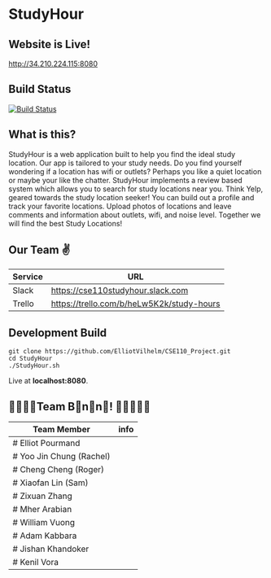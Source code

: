 # StudyHour
## Website is Live!
http://34.210.224.115:8080

## Build Status
[![Build Status](https://travis-ci.org/ElliotVilhelm/StudyHour.svg?branch=master)](https://travis-ci.org/ElliotVilhelm/StudyHour)

## What is this?
StudyHour is a web application built to help you find the ideal study location. Our app is tailored to your study needs. Do you find yourself
wondering if a location has wifi or outlets? Perhaps you like a quiet location or maybe your like the chatter. StudyHour implements a review based system which
allows you to search for study locations near you. Think Yelp, geared towards the study location seeker! You can build out a profile and track your favorite locations.
Upload photos of locations and leave comments and information about outlets, wifi, and noise level. Together we will find the best Study Locations!

## Our Team ✌️
| Service | URL |
|-----|-----|
| Slack | https://cse110studyhour.slack.com |
| Trello | https://trello.com/b/heLw5K2k/study-hours |

## Development Build
```
git clone https://github.com/ElliotVilhelm/CSE110_Project.git
cd StudyHour
./StudyHour.sh
```
Live at **localhost:8080**.

## 🍌🍌🍌🍌Team B🍌n🍌n🍌! 🍌🍌🍌🍌🍌
| Team Member              |          info          |
|--------------------------|------------------------|
| # Elliot Pourmand        |                        |
| # Yoo Jin Chung (Rachel) |                        |
| # Cheng Cheng (Roger)    |                        |
| # Xiaofan Lin (Sam)      |                        |
| # Zixuan Zhang           |                        |
| # Mher Arabian           |                        |
| # William Vuong          |                        |
| # Adam Kabbara           |                        |
| # Jishan Khandoker       |                        |
| # Kenil Vora             |                        |
